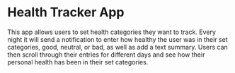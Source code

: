 # Health Tracker App

This app allows users to set health categories they want to track.
Every night it will send a notification to enter how healthy the user was in their set categories, good, neutral, or bad, as well as add a text summary.
Users can then scroll through their entries for different days and see how their personal health has been in their set categories.
